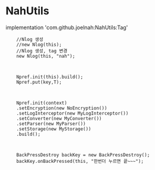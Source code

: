 # NahUtils

implementation 'com.github.joelnah:NahUtils:Tag'


        //Nlog 생성
        //new Nlog(this);
        //Nlog 생성, tag 변경
        new Nlog(this, "nah");



        Npref.init(this).build();
        Npref.put(key,T);
        
        
        
        Npref.init(context)
        .setEncryption(new NoEncryption())
        .setLogInterceptor(new MyLogInterceptor())
        .setConverter(new MyConverter())
        .setParser(new MyParser())
        .setStorage(new MyStorage())
        .build();
        
        
        
        BackPressDestroy backKey = new BackPressDestroy();
        backKey.onBackPressed(this, "한번더 누르면 끝~~~");
